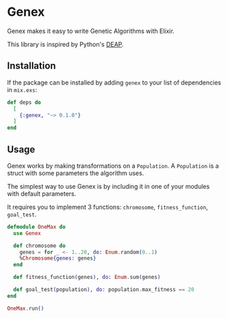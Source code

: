 # Genex

Genex makes it easy to write Genetic Algorithms with Elixir.

This library is inspired by Python's [DEAP](https://github.com/deap/deap).

## Installation

If the package can be installed by adding `genex` to your list of dependencies in `mix.exs`:

```elixir
def deps do
  [
    {:genex, "~> 0.1.0"}
  ]
end
```

## Usage

Genex works by making transformations on a `Population`. A `Population` is a struct with some parameters the algorithm uses.

The simplest way to use Genex is by including it in one of your modules with default parameters.

It requires you to implement 3 functions: `chromosome`, `fitness_function`, `goal_test`. 

```elixir
defmodule OneMax do
  use Genex

  def chromosome do
    genes = for _ <- 1..20, do: Enum.random(0..1)
    %Chromosome{genes: genes}
  end

  def fitness_function(genes), do: Enum.sum(genes)

  def goal_test(population), do: population.max_fitness == 20
end

OneMax.run()
```
